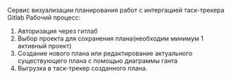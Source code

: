 Сервис визуализации планирования работ с интергацией таск-трекера Gitlab
Рабочий процесс:
1. Авторизация через гитлаб
2. Выбор проекта для сохранения плана(необходим минимум 1 активный проект)
3. Создание нового плана или редактирование актуального существующего плана с помощью диаграммы ганта
4. Выгрузка в таск-трекер созданного плана.